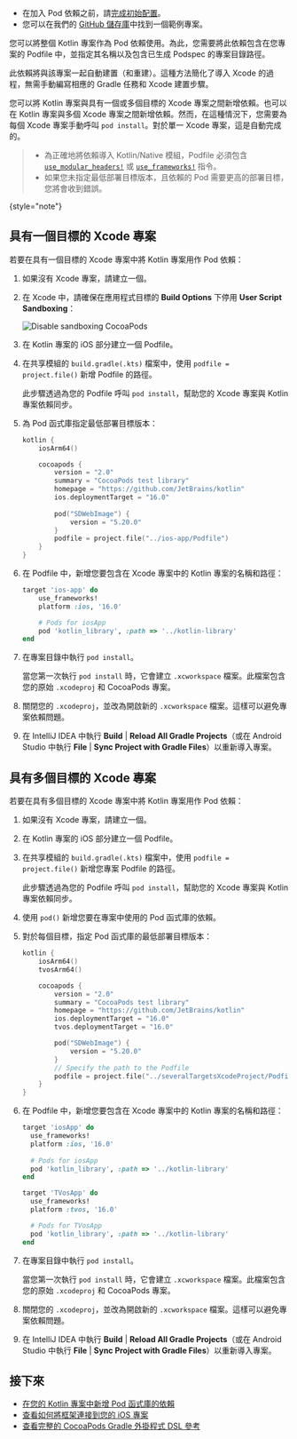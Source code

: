[//]: # (title: 使用 Kotlin 專案作為 CocoaPods 依賴)

<tldr>

*   在加入 Pod 依賴之前，請[完成初始配置](multiplatform-cocoapods-overview.md#set-up-an-environment-to-work-with-cocoapods)。
*   您可以在我們的 [GitHub 儲存庫](https://github.com/Kotlin/kmp-with-cocoapods-multitarget-xcode-sample)中找到一個範例專案。

</tldr>

您可以將整個 Kotlin 專案作為 Pod 依賴使用。為此，您需要將此依賴包含在您專案的 Podfile 中，並指定其名稱以及包含已生成 Podspec 的專案目錄路徑。

此依賴將與該專案一起自動建置（和重建）。這種方法簡化了導入 Xcode 的過程，無需手動編寫相應的 Gradle 任務和 Xcode 建置步驟。

您可以將 Kotlin 專案與具有一個或多個目標的 Xcode 專案之間新增依賴。也可以在 Kotlin 專案與多個 Xcode 專案之間新增依賴。然而，在這種情況下，您需要為每個 Xcode 專案手動呼叫 `pod install`。對於單一 Xcode 專案，這是自動完成的。

> *   為正確地將依賴導入 Kotlin/Native 模組，Podfile 必須包含 [`use_modular_headers!`](https://guides.cocoapods.org/syntax/podfile.html#use_modular_headers_bang) 或 [`use_frameworks!`](https://guides.cocoapods.org/syntax/podfile.html#use_frameworks_bang) 指令。
> *   如果您未指定最低部署目標版本，且依賴的 Pod 需要更高的部署目標，您將會收到錯誤。
>
{style="note"}

## 具有一個目標的 Xcode 專案

若要在具有一個目標的 Xcode 專案中將 Kotlin 專案用作 Pod 依賴：

1.  如果沒有 Xcode 專案，請建立一個。
2.  在 Xcode 中，請確保在應用程式目標的 **Build Options** 下停用 **User Script Sandboxing**：

    ![Disable sandboxing CocoaPods](disable-sandboxing-cocoapods.png)

3.  在 Kotlin 專案的 iOS 部分建立一個 Podfile。
4.  在共享模組的 `build.gradle(.kts)` 檔案中，使用 `podfile = project.file()` 新增 Podfile 的路徑。

    此步驟透過為您的 Podfile 呼叫 `pod install`，幫助您的 Xcode 專案與 Kotlin 專案依賴同步。
5.  為 Pod 函式庫指定最低部署目標版本：

    ```kotlin
    kotlin {
        iosArm64()

        cocoapods {
            version = "2.0"
            summary = "CocoaPods test library"
            homepage = "https://github.com/JetBrains/kotlin"
            ios.deploymentTarget = "16.0"
   
            pod("SDWebImage") {
                version = "5.20.0"
            }
            podfile = project.file("../ios-app/Podfile")
        }
    }
    ```

6.  在 Podfile 中，新增您要包含在 Xcode 專案中的 Kotlin 專案的名稱和路徑：

    ```ruby
    target 'ios-app' do
        use_frameworks!
        platform :ios, '16.0'
    
        # Pods for iosApp
        pod 'kotlin_library', :path => '../kotlin-library'
    end
    ```

7.  在專案目錄中執行 `pod install`。

    當您第一次執行 `pod install` 時，它會建立 `.xcworkspace` 檔案。此檔案包含您的原始 `.xcodeproj` 和 CocoaPods 專案。
8.  關閉您的 `.xcodeproj`，並改為開啟新的 `.xcworkspace` 檔案。這樣可以避免專案依賴問題。
9.  在 IntelliJ IDEA 中執行 **Build** | **Reload All Gradle Projects**（或在 Android Studio 中執行 **File** | **Sync Project with Gradle Files**）以重新導入專案。

## 具有多個目標的 Xcode 專案

若要在具有多個目標的 Xcode 專案中將 Kotlin 專案用作 Pod 依賴：

1.  如果沒有 Xcode 專案，請建立一個。
2.  在 Kotlin 專案的 iOS 部分建立一個 Podfile。
3.  在共享模組的 `build.gradle(.kts)` 檔案中，使用 `podfile = project.file()` 新增您專案 Podfile 的路徑。

    此步驟透過為您的 Podfile 呼叫 `pod install`，幫助您的 Xcode 專案與 Kotlin 專案依賴同步。
4.  使用 `pod()` 新增您要在專案中使用的 Pod 函式庫的依賴。
5.  對於每個目標，指定 Pod 函式庫的最低部署目標版本：

    ```kotlin
    kotlin {
        iosArm64()
        tvosArm64()

        cocoapods {
            version = "2.0"
            summary = "CocoaPods test library"
            homepage = "https://github.com/JetBrains/kotlin"
            ios.deploymentTarget = "16.0"
            tvos.deploymentTarget = "16.0"

            pod("SDWebImage") {
                version = "5.20.0"
            }
            // Specify the path to the Podfile
            podfile = project.file("../severalTargetsXcodeProject/Podfile")
        }
    }
    ```

6.  在 Podfile 中，新增您要包含在 Xcode 專案中的 Kotlin 專案的名稱和路徑：

    ```ruby
    target 'iosApp' do
      use_frameworks!
      platform :ios, '16.0'
   
      # Pods for iosApp
      pod 'kotlin_library', :path => '../kotlin-library'
    end

    target 'TVosApp' do
      use_frameworks!
      platform :tvos, '16.0'

      # Pods for TVosApp
      pod 'kotlin_library', :path => '../kotlin-library'
    end
    ```

7.  在專案目錄中執行 `pod install`。

    當您第一次執行 `pod install` 時，它會建立 `.xcworkspace` 檔案。此檔案包含您的原始 `.xcodeproj` 和 CocoaPods 專案。
8.  關閉您的 `.xcodeproj`，並改為開啟新的 `.xcworkspace` 檔案。這樣可以避免專案依賴問題。
9.  在 IntelliJ IDEA 中執行 **Build** | **Reload All Gradle Projects**（或在 Android Studio 中執行 **File** | **Sync Project with Gradle Files**）以重新導入專案。

## 接下來

*   [在您的 Kotlin 專案中新增 Pod 函式庫的依賴](multiplatform-cocoapods-libraries.md)
*   [查看如何將框架連接到您的 iOS 專案](multiplatform-direct-integration.md)
*   [查看完整的 CocoaPods Gradle 外掛程式 DSL 參考](multiplatform-cocoapods-dsl-reference.md)